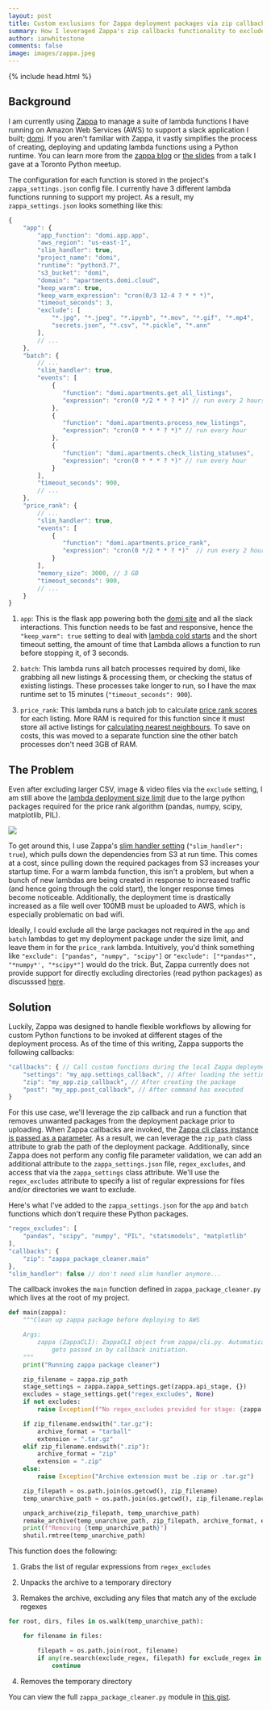 ```yaml
---
layout: post
title: Custom exclusions for Zappa deployment packages via zip callbacks
summary: How I leveraged Zappa's zip callbacks functionality to exclude certain files and reduce my deployment package size.
author: ianwhitestone
comments: false
image: images/zappa.jpeg
---
```


{% include head.html %}

## Background

I am currently using [Zappa](https://github.com/Miserlou/Zappa) to manage a suite of lambda functions I have running on Amazon Web Services (AWS) to support a slack application I built; [domi](https://apartments.domi.cloud/). If you aren't familiar with Zappa, it vastly simplifies the process of creating, deploying and updating lambda functions using a Python runtime. You can learn more from the [zappa blog](https://github.com/Miserlou/zappa-blog) or [the slides](https://ianwhitestone.work/slides/python-meetup-sept-2019.html) from a talk I gave at a Toronto Python meetup.

The configuration for each function is stored in the project's `zappa_settings.json` config file. I currently have 3 different lambda functions running to support my project. As a result, my `zappa_settings.json` looks something like this:


```javascript
{
    "app": {
        "app_function": "domi.app.app",
        "aws_region": "us-east-1",
        "slim_handler": true,
        "project_name": "domi",
        "runtime": "python3.7",
        "s3_bucket": "domi",
        "domain": "apartments.domi.cloud",
        "keep_warm": true,
        "keep_warm_expression": "cron(0/3 12-4 ? * * *)",
        "timeout_seconds": 3,
        "exclude": [
            "*.jpg", "*.jpeg", "*.ipynb", "*.mov", "*.gif", "*.mp4",
            "secrets.json", "*.csv", "*.pickle", "*.ann"
        ],
        // ...
    },
    "batch": {
        // ...
        "slim_handler": true,
        "events": [
            {
               "function": "domi.apartments.get_all_listings",
               "expression": "cron(0 */2 * * ? *)" // run every 2 hours
            },
            {
               "function": "domi.apartments.process_new_listings",
               "expression": "cron(0 * * * ? *)" // run every hour
            },
            {
               "function": "domi.apartments.check_listing_statuses",
               "expression": "cron(0 * * * ? *)" // run every hour
            }
        ],
        "timeout_seconds": 900,
        // ...
    },
    "price_rank": {
        // ...
        "slim_handler": true,
        "events": [
            {
               "function": "domi.apartments.price_rank",
               "expression": "cron(0 */2 * * ? *)"  // run every 2 hours
            }
        ],
        "memory_size": 3000, // 3 GB
        "timeout_seconds": 900,
        // ...
    }
}
```

1) `app`: This is the flask app powering both the [domi site](https://apartments.domi.cloud/) and all the slack interactions. This function needs to be fast and responsive, hence the `"keep_warm": true` setting to deal with [lambda cold starts](https://mikhail.io/serverless/coldstarts/aws/) and the short timeout setting, the amount of time that Lambda allows a function to run before stopping it, of 3 seconds.

2) `batch`: This lambda runs all batch processes required by domi, like grabbing all new listings & processing them, or checking the status of existing listings. These processes take longer to run, so I have the max runtime set to 15 minutes (`"timeout_seconds": 900`).

3) `price_rank`: This lambda runs a batch job to calculate [price rank scores](https://ianwhitestone.work/slides/pycon-canada-2019.html#/5/37) for each listing. More RAM is required for this function since it must store all active listings for [calculating nearest neighbours](https://ianwhitestone.work/slides/pycon-canada-2019.html#/5/21). To save on costs, this was moved to a separate function sine the other batch processes don't need 3GB of RAM.

## The Problem

Even after excluding larger CSV, image & video files via the `exclude` setting, I am still above the [lambda deployment size limit](https://dzone.com/articles/exploring-aws-lambda-deployment-limits) due to the large python packages required for the price rank algorithm (pandas, numpy, scipy, matplotlib, PIL).

<img src="{{ site.baseurl }}{% link images/zappa-zip-callback/package_sizes.png %}">

To get around this, I use Zappa's [slim handler setting](https://github.com/Miserlou/Zappa#large-projects) (`"slim_handler": true`), which pulls down the dependencies from S3 at run time. This comes at a cost, since pulling down the required packages from S3 increases your startup time. For a warm lambda function, this isn't a problem, but when a bunch of new lambdas are being created in response to increased traffic (and hence going through the cold start), the longer response times become noticeable. Additionally, the deployment time is drastically increased as a file well over 100MB must be uploaded to AWS, which is especially problematic on bad wifi.

Ideally, I could exclude all the large packages not required in the `app` and `batch` lambdas to get my deployment package under the size limit, and leave them in for the `price_rank` lambda. Intuitively, you'd think something like `"exclude": ["pandas", "numpy", "scipy"]` or `"exclude": ["*pandas*", "*numpy*', "*scipy*"]` would do the trick. But, Zappa currently does not provide support for directly excluding directories (read python packages) as discusssed [here](https://github.com/Miserlou/Zappa/issues/692#issuecomment-283012663).


## Solution

Luckily, Zappa was designed to handle flexible workflows by allowing for custom Python functions to be invoked at different stages of the deployment process. As of the time of this writing, Zappa supports the following callbacks:

```javascript
"callbacks": { // Call custom functions during the local Zappa deployment/update process
    "settings": "my_app.settings_callback", // After loading the settings
    "zip": "my_app.zip_callback", // After creating the package
    "post": "my_app.post_callback", // After command has executed
}
```

For this use case, we'll leverage the zip callback and run a function that removes unwanted packages from the deployment package prior to uploading. When Zappa callbacks are invoked, the [Zappa cli class instance is passed as a parameter](https://github.com/Miserlou/Zappa/blob/60fbb55fffa762a85e79e756f2a1373832d78320/zappa/cli.py#L1979-L1980). As a result, we can leverage the `zip_path` class attribute to grab the path of the deployment package. Additionally, since Zappa does not perform any config file parameter validation, we can add an additional attribute to the `zappa_settings.json` file, `regex_excludes`, and access that via the `zappa_settings` class attribute. We'll use the `regex_excludes` attribute to specify a list of regular expressions for files and/or directories we want to exclude.

Here's what I've added to the `zappa_settings.json` for the `app` and `batch` functions which don't require these Python packages.

```javascript
"regex_excludes": [
    "pandas", "scipy", "numpy", "PIL", "statsmodels", "matplotlib"
],
"callbacks": {
    "zip": "zappa_package_cleaner.main"
},
"slim_handler": false // don't need slim handler anymore...
```

The callback invokes the `main` function defined in `zappa_package_cleaner.py` which lives at the root of my project.

```python
def main(zappa):
    """Clean up zappa package before deploying to AWS

    Args:
        zappa (ZappaCLI): ZappaCLI object from zappa/cli.py. Automatically
            gets passed in by callback initiation.
    """
    print("Running zappa package cleaner")

    zip_filename = zappa.zip_path
    stage_settings = zappa.zappa_settings.get(zappa.api_stage, {})
    excludes = stage_settings.get("regex_excludes", None)
    if not excludes:
        raise Exception(f"No regex_excludes provided for stage: {zappa.api_stage}")

    if zip_filename.endswith(".tar.gz"):
        archive_format = "tarball"
        extension = ".tar.gz"
    elif zip_filename.endswith(".zip"):
        archive_format = "zip"
        extension = ".zip"
    else:
        raise Exception("Archive extension must be .zip or .tar.gz")

    zip_filepath = os.path.join(os.getcwd(), zip_filename)
    temp_unarchive_path = os.path.join(os.getcwd(), zip_filename.replace(extension, ""))

    unpack_archive(zip_filepath, temp_unarchive_path)
    remake_archive(temp_unarchive_path, zip_filepath, archive_format, excludes)
    print(f"Removing {temp_unarchive_path}")
    shutil.rmtree(temp_unarchive_path)
```

This function does the following:

1) Grabs the list of regular expressions from `regex_excludes`

2) Unpacks the archive to a temporary directory

3) Remakes the archive, excluding any files that match any of the exclude regexes

```python
for root, dirs, files in os.walk(temp_unarchive_path):

    for filename in files:

        filepath = os.path.join(root, filename)
        if any(re.search(exclude_regex, filepath) for exclude_regex in excludes):
            continue
```

4) Removes the temporary directory


You can view the full `zappa_package_cleaner.py` module in [this gist](https://gist.github.com/ian-whitestone/a3452fe38fda9025631045381a18a6df).